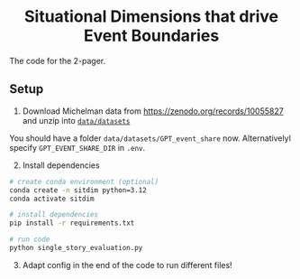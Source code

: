 <h1 align="center">Situational Dimensions that drive Event Boundaries</h1>

The code for the 2-pager.

## Setup

1. Download Michelman data from https://zenodo.org/records/10055827 and unzip into [`data/datasets`](data/datasets/)

You should have a folder `data/datasets/GPT_event_share` now. Alternativelyl specify `GPT_EVENT_SHARE_DIR` in `.env`.

2. Install dependencies

```bash
# create conda environment (optional)
conda create -n sitdim python=3.12
conda activate sitdim

# install dependencies
pip install -r requirements.txt

# run code
python single_story_evaluation.py
```

3. Adapt config in the end of the code to run different files!
